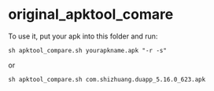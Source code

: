 # original_apktool_comare
To use it, put your apk into this folder and run:
```
sh apktool_compare.sh yourapkname.apk "-r -s"
```
or 
```
sh apktool_compare.sh com.shizhuang.duapp_5.16.0_623.apk
```
